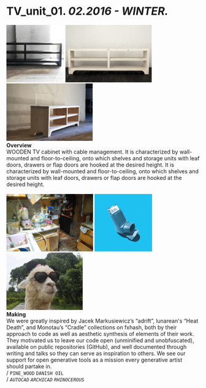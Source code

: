 
# TV_unit_01. _02.2016 - WINTER._  
<a href="https://ewwgene.github.io/projects/TV_unit_01/000.jpg"><img src="/projects/TV_unit_01/000.jpg" height="150"></a> <a href="https://ewwgene.github.io/projects/TV_unit_01/002.jpg"><img src="/projects/TV_unit_01/002.jpg" height="150"></a> <a href="https://ewwgene.github.io/projects/TV_unit_01/003.jpg"><img src="/projects/TV_unit_01/003.jpg" height="150"></a>   
**Overview**  
WOODEN TV cabinet with cable management. It is characterized by wall-mounted and floor-to-ceiling, onto which shelves and storage units with leaf doors, drawers or flap doors are hooked at the desired height. It is characterized by wall-mounted and floor-to-ceiling, onto which shelves and storage units with leaf doors, drawers or flap doors are hooked at the desired height.  
<br>
<a href="https://ewwgene.github.io/projects/TV_unit_01/Making/3749280237_00106c45c5_o.jpg"><img src="/projects/TV_unit_01/Making/3749280237_00106c45c5_o.jpg" height="150"></a> <a href="https://ewwgene.github.io/projects/TV_unit_01/Making/action-bronson-let-me-breathe-atlantic.jpg"><img src="/projects/TV_unit_01/Making/action-bronson-let-me-breathe-atlantic.jpg" height="150"></a> <a href="https://ewwgene.github.io/projects/TV_unit_01/Making/bf90cd4f320c384e0f235abe1af74d53.jpg"><img src="/projects/TV_unit_01/Making/bf90cd4f320c384e0f235abe1af74d53.jpg" height="150"></a>   
**Making**  
We were greatly inspired by Jacek Markusiewicz’s “adrift”, lunarean's “Heat Death”, and Monotau’s “Cradle” collections on fxhash, both by their approach to code as well as aesthetic synthesis of elements of their work. They motivated us to leave our code open (unminified and unobfuscated), available on public repositories (GitHub), and well documented through writing and talks so they can serve as inspiration to others. We see our support for open generative tools as a mission every generative artist should partake in.  
/
`PINE_WOOD` `DANISH OIL`   
/
_`AUTOCAD`_ _`ARCHICAD`_ _`RHINOCEROUS`_   
<br>

